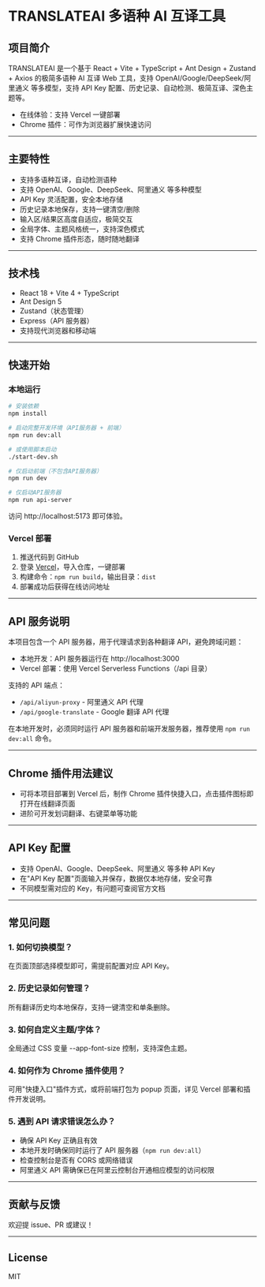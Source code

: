 # TRANSLATEAI 多语种 AI 互译工具

## 项目简介

TRANSLATEAI 是一个基于 React + Vite + TypeScript + Ant Design + Zustand + Axios 的极简多语种 AI 互译 Web 工具，支持 OpenAI/Google/DeepSeek/阿里通义 等多模型，支持 API Key 配置、历史记录、自动检测、极简互译、深色主题等。

- 在线体验：支持 Vercel 一键部署
- Chrome 插件：可作为浏览器扩展快速访问

---

## 主要特性
- 支持多语种互译，自动检测语种
- 支持 OpenAI、Google、DeepSeek、阿里通义 等多种模型
- API Key 灵活配置，安全本地存储
- 历史记录本地保存，支持一键清空/删除
- 输入区/结果区高度自适应，极简交互
- 全局字体、主题风格统一，支持深色模式
- 支持 Chrome 插件形态，随时随地翻译

---

## 技术栈
- React 18 + Vite 4 + TypeScript
- Ant Design 5
- Zustand（状态管理）
- Express（API 服务器）
- 支持现代浏览器和移动端

---

## 快速开始

### 本地运行

```bash
# 安装依赖
npm install

# 启动完整开发环境（API服务器 + 前端）
npm run dev:all

# 或使用脚本启动
./start-dev.sh

# 仅启动前端（不包含API服务器）
npm run dev

# 仅启动API服务器
npm run api-server
```

访问 http://localhost:5173 即可体验。

### Vercel 部署
1. 推送代码到 GitHub
2. 登录 [Vercel](https://vercel.com/)，导入仓库，一键部署
3. 构建命令：`npm run build`，输出目录：`dist`
4. 部署成功后获得在线访问地址

---

## API 服务说明

本项目包含一个 API 服务器，用于代理请求到各种翻译 API，避免跨域问题：

- 本地开发：API 服务器运行在 http://localhost:3000
- Vercel 部署：使用 Vercel Serverless Functions（/api 目录）

支持的 API 端点：
- `/api/aliyun-proxy` - 阿里通义 API 代理
- `/api/google-translate` - Google 翻译 API 代理

在本地开发时，必须同时运行 API 服务器和前端开发服务器，推荐使用 `npm run dev:all` 命令。

---

## Chrome 插件用法建议
- 可将本项目部署到 Vercel 后，制作 Chrome 插件快捷入口，点击插件图标即打开在线翻译页面
- 进阶可开发划词翻译、右键菜单等功能

---

## API Key 配置
- 支持 OpenAI、Google、DeepSeek、阿里通义 等多种 API Key
- 在"API Key 配置"页面输入并保存，数据仅本地存储，安全可靠
- 不同模型需对应的 Key，有问题可查阅官方文档

---

## 常见问题

### 1. 如何切换模型？
在页面顶部选择模型即可，需提前配置对应 API Key。

### 2. 历史记录如何管理？
所有翻译历史均本地保存，支持一键清空和单条删除。

### 3. 如何自定义主题/字体？
全局通过 CSS 变量 --app-font-size 控制，支持深色主题。

### 4. 如何作为 Chrome 插件使用？
可用"快捷入口"插件方式，或将前端打包为 popup 页面，详见 Vercel 部署和插件开发说明。

### 5. 遇到 API 请求错误怎么办？
- 确保 API Key 正确且有效
- 本地开发时确保同时运行了 API 服务器（`npm run dev:all`）
- 检查控制台是否有 CORS 或网络错误
- 阿里通义 API 需确保已在阿里云控制台开通相应模型的访问权限

---

## 贡献与反馈

欢迎提 issue、PR 或建议！

---

## License

MIT
